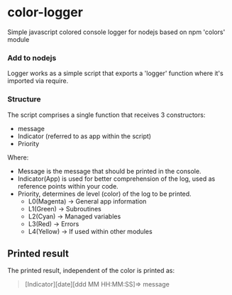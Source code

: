 # color-logger
Simple javascript colored console logger for nodejs based on npm 'colors' module

### Add to nodejs
Logger works as a simple script that exports a 'logger' function where it's imported via require.

### Structure
The script comprises a single function that receives 3 constructors:
- message
- Indicator (referred to as app within the script)
- Priority

Where:
- Message is the message that should be printed in the console.
- Indicator(App) is used for better comprehension of the log, used as reference points within your code.
- Priority, determines de level (color) of the log to be printed.
  * L0(Magenta) -> General app information
  * L1(Green) -> Subroutines 
  * L2(Cyan) -> Managed variables
  * L3(Red) -> Errors 
  * L4(Yellow) -> If used within other modules 

## Printed result

The printed result, independent of the color is printed as:
> [Indicator][date][ddd MM HH:MM:SS]=> message

